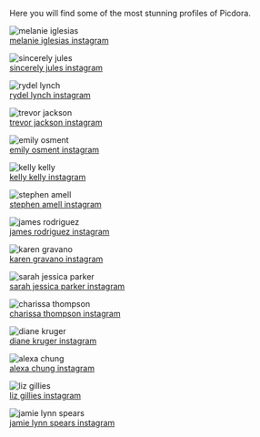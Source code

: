 Here you will find some of the most stunning profiles of Picdora.

<img src="https://scontent.cdninstagram.com/t51.2885-15/s640x640/sh0.08/e35/14359987_1183893878340827_7465596236481953792_n.jpg?ig_cache_key=MTM0NjA2ODAxODUxMzU3NDQ3MQ%3D%3D.2" alt="melanie iglesias"><br />
<a href="https://www.picdora.com/instagram/melanieiglesias">melanie iglesias instagram</a>

<img src="https://scontent.cdninstagram.com/t51.2885-19/s320x320/13743416_290571441302231_2018210571_a.jpg" alt="sincerely jules"><br />
<a href="https://www.picdora.com/instagram/sincerelyjules">sincerely jules instagram</a>

<img src="https://scontent.cdninstagram.com/t51.2885-19/s320x320/13561813_1748906395377837_1498307074_a.jpg" alt="rydel lynch"><br />
<a href="https://www.picdora.com/instagram/rydelr5">rydel lynch instagram</a>

<img src="https://scontent.cdninstagram.com/t51.2885-15/s640x640/sh0.08/e35/14295001_173942183013368_43576922868809728_n.jpg?ig_cache_key=MTM0NjEwMTkyMjMxNDMyMDU4OA%3D%3D.2" alt="trevor jackson"><br />
<a href="https://www.picdora.com/instagram/trevorjackson5">trevor jackson instagram</a>

<img src="https://scontent.cdninstagram.com/t51.2885-15/s480x480/e35/14295408_257711641289540_2102239644_n.jpg?ig_cache_key=MTM0MDc5ODk5NDU0NDEwMjI4MQ%3D%3D.2" alt="emily osment"><br />
<a href="https://www.picdora.com/instagram/emilyosment">emily osment instagram</a>

<img src="https://scontent.cdninstagram.com/t51.2885-15/s640x640/sh0.08/e35/14280547_1788303204746448_2632166210522841088_n.jpg?ig_cache_key=MTM0NDcxODM0MTQ1Nzg2MTg0NA%3D%3D.2" alt="kelly kelly"><br />
<a href="https://www.picdora.com/instagram/thebarbieblank">kelly kelly instagram</a><br />

<img src="https://scontent.cdninstagram.com/t51.2885-15/s640x640/sh0.08/e35/c0.134.1080.1080/14719755_189652158143098_1823065578219241472_n.jpg?ig_cache_key=MTM2NDg4MjIyMTQ3MDU5OTczMw%3D%3D.2.c" alt="stephen amell"><br />
<a href="https://www.picdora.com/instagram/stephenamell">stephen amell instagram</a>

<img src="https://scontent.cdninstagram.com/t51.2885-15/s640x640/sh0.08/e35/14073128_1752276938379172_1662728889_n.jpg?ig_cache_key=MTMyMzM4MzA0NDMyMDczNjI3NQ%3D%3D.2.l" alt="james rodriguez"><br />
<a href="https://www.picdora.com/instagram/jamesrodriguez10">james rodriguez instagram</a>

<img src="https://scontent.cdninstagram.com/t51.2885-15/s640x640/sh0.08/e35/14369115_155167004938408_8886209510616596480_n.jpg?ig_cache_key=MTM0ODA1OTg2OTkxMTA2NDIwNw%3D%3D.2" alt="karen gravano"><br />
<a href="https://www.picdora.com/instagram/karengravano">karen gravano instagram</a>

<img src="https://scontent.cdninstagram.com/t51.2885-15/s640x640/sh0.08/e35/14351005_1114711755232287_8799622338569043968_n.jpg?ig_cache_key=MTM0Nzk1ODkxNjY2MzQ5NjI4Ng%3D%3D.2" alt="sarah jessica parker"><br />
<a href="https://www.picdora.com/instagram/sarahjessicaparker">sarah jessica parker instagram</a>

<img src="https://scontent.cdninstagram.com/t51.2885-19/s320x320/13735884_280551682302216_179939870_a.jpg" alt="charissa thompson"><br />
<a href="https://www.picdora.com/instagram/charissajthompson">charissa thompson instagram</a>

<img src="https://scontent.cdninstagram.com/t51.2885-15/s640x640/sh0.08/e35/14369017_1587821204855563_2792079082882334720_n.jpg?ig_cache_key=MTM0NDI4NTQ5NzczMjU4MDM1OQ%3D%3D.2" alt="diane kruger"><br />
<a href="https://www.picdora.com/instagram/dianekruger">diane kruger instagram</a>

<img src="https://scontent.cdninstagram.com/t51.2885-15/s640x640/sh0.08/e35/14350875_343683362637260_3580154694925811712_n.jpg?ig_cache_key=MTM0ODEzNTIyMjQ2OTg0NDY1Ng%3D%3D.2" alt="alexa chung"><br />
<a href="https://www.picdora.com/instagram/alexachung">alexa chung instagram</a>

<img src="https://scontent.cdninstagram.com/t51.2885-15/s640x640/sh0.08/e35/14369026_1027224414060850_1540776146_n.jpg?ig_cache_key=MTMzODU0NjM2NDM0MjEwNjc4Nw%3D%3D.2" alt="liz gillies"><br />
<a href="https://www.picdora.com/instagram/lizgillz">liz gillies instagram</a>

<img src="https://scontent.cdninstagram.com/t51.2885-15/s640x640/sh0.08/e35/14271999_553683858166046_1702408423477346304_n.jpg?ig_cache_key=MTM0Njc4NjIzMjYwOTEwNTI3NA%3D%3D.2.l" alt="jamie lynn spears"><br />
<a href="https://www.picdora.com/instagram/jamielynnspears">jamie lynn spears instagram</a>
